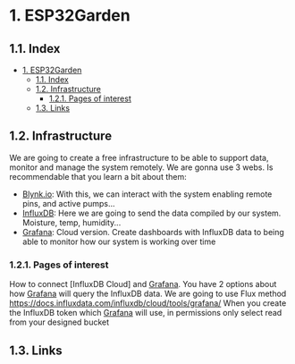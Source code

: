 # 1. ESP32Garden

## 1.1. Index

- [1. ESP32Garden](#1-esp32garden)
  - [1.1. Index](#11-index)
  - [1.2. Infrastructure](#12-infrastructure)
    - [1.2.1. Pages of interest](#121-pages-of-interest)
  - [1.3. Links](#13-links)

## 1.2. Infrastructure

We are going to create a free infrastructure to be able to support data, monitor and manage the system remotely. We are gonna use 3 webs. Is recommendable that you learn a bit about them:

- [Blynk.io]: With this, we can interact with the system enabling remote pins, and active pumps...
- [InfluxDB]: Here we are going to send the data compiled by our system. Moisture, temp, humidity...
- [Grafana]: Cloud version. Create dashboards with InfluxDB data to being able to monitor how our system is working over time

### 1.2.1. Pages of interest

How to connect [InfluxDB Cloud] and [Grafana]. You have 2 options about how [Grafana] will query the InfluxDB data. We are going to use Flux method <https://docs.influxdata.com/influxdb/cloud/tools/grafana/>
When you create the InfluxDB token which [Grafana] will use, in permissions only select read from your designed bucket

## 1.3. Links

[Blynk.io]: (https://blynk.io/)
[InfluxDB]: (https://cloud2.influxdata.com/signup)
[Grafana]: (https://grafana.com/products/cloud/)